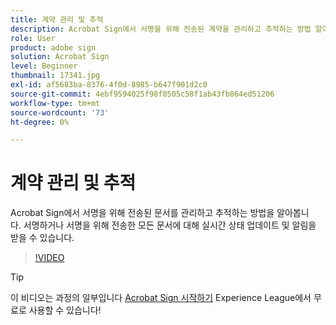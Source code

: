 ```yaml
---
title: 계약 관리 및 추적
description: Acrobat Sign에서 서명을 위해 전송된 계약을 관리하고 추적하는 방법 알아보기
role: User
product: adobe sign
solution: Acrobat Sign
level: Beginner
thumbnail: 17341.jpg
exl-id: af5683ba-8376-4f0d-8985-b647f901d2c0
source-git-commit: 4ebf9594025f98f0505c58f1ab43fb864ed51206
workflow-type: tm+mt
source-wordcount: '73'
ht-degree: 0%

---
```


# 계약 관리 및 추적

Acrobat Sign에서 서명을 위해 전송된 문서를 관리하고 추적하는 방법을 알아봅니다. 서명하거나 서명을 위해 전송한 모든 문서에 대해 실시간 상태 업데이트 및 알림을 받을 수 있습니다.

>[!VIDEO](https://video.tv.adobe.com/v/338695?quality=12&learn=on&hidetitle=true)

>[!TIP]
>
>이 비디오는 과정의 일부입니다 [Acrobat Sign 시작하기](https://experienceleague.adobe.com/?recommended=Sign-U-1-2020.1) Experience League에서 무료로 사용할 수 있습니다!
